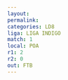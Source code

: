 ```yaml
---
layout: 
permalink: 
categories: LD8
liga: LIGA INDIGO
match: 1
local: POA
r1: 2
r2: 0
out: FTB
---
```

